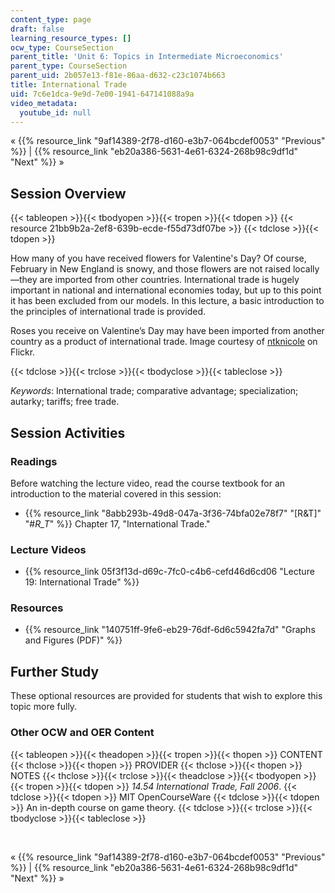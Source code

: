 ```yaml
---
content_type: page
draft: false
learning_resource_types: []
ocw_type: CourseSection
parent_title: 'Unit 6: Topics in Intermediate Microeconomics'
parent_type: CourseSection
parent_uid: 2b057e13-f81e-86aa-d632-c23c1074b663
title: International Trade
uid: 7c6e1dca-9e9d-7e00-1941-647141088a9a
video_metadata:
  youtube_id: null
---
```

« {{% resource_link "9af14389-2f78-d160-e3b7-064bcdef0053" "Previous" %}} | {{% resource_link "eb20a386-5631-4e61-6324-268b98c9df1d" "Next" %}} »

## Session Overview

{{< tableopen >}}{{< tbodyopen >}}{{< tropen >}}{{< tdopen >}}
{{< resource 21bb9b2a-2ef8-639b-ecde-f55d73df07be >}}
{{< tdclose >}}{{< tdopen >}}

How many of you have received flowers for Valentine's Day? Of course, February in New England is snowy, and those flowers are not raised locally—they are imported from other countries. International trade is hugely important in national and international economies today, but up to this point it has been excluded from our models. In this lecture, a basic introduction to the principles of international trade is provided.

Roses you receive on Valentine’s Day may have been imported from another country as a product of international trade. Image courtesy of [ntknicole](http://www.flickr.com/photos/ntknicole/2509289031/) on Flickr.

{{< tdclose >}}{{< trclose >}}{{< tbodyclose >}}{{< tableclose >}}

*Keywords*: International trade; comparative advantage; specialization; autarky; tariffs; free trade.

## Session Activities

### Readings

Before watching the lecture video, read the course textbook for an introduction to the material covered in this session:

- {{% resource_link "8abb293b-49d8-047a-3f36-74bfa02e78f7" "\[R&T\]" "#_R_T_" %}} Chapter 17, "International Trade."

### Lecture Videos

- {{% resource_link 05f3f13d-d69c-7fc0-c4b6-cefd46d6cd06 "Lecture 19: International Trade" %}}

### Resources

- {{% resource_link "140751ff-9fe6-eb29-76df-6d6c5942fa7d" "Graphs and Figures (PDF)" %}}

## Further Study

These optional resources are provided for students that wish to explore this topic more fully.

### Other OCW and OER Content

{{< tableopen >}}{{< theadopen >}}{{< tropen >}}{{< thopen >}}
CONTENT
{{< thclose >}}{{< thopen >}}
PROVIDER
{{< thclose >}}{{< thopen >}}
NOTES
{{< thclose >}}{{< trclose >}}{{< theadclose >}}{{< tbodyopen >}}{{< tropen >}}{{< tdopen >}}
*14.54 International Trade, Fall 2006*.
{{< tdclose >}}{{< tdopen >}}
MIT OpenCourseWare
{{< tdclose >}}{{< tdopen >}}
An in-depth course on game theory.
{{< tdclose >}}{{< trclose >}}{{< tbodyclose >}}{{< tableclose >}}

 

« {{% resource_link "9af14389-2f78-d160-e3b7-064bcdef0053" "Previous" %}} | {{% resource_link "eb20a386-5631-4e61-6324-268b98c9df1d" "Next" %}} »